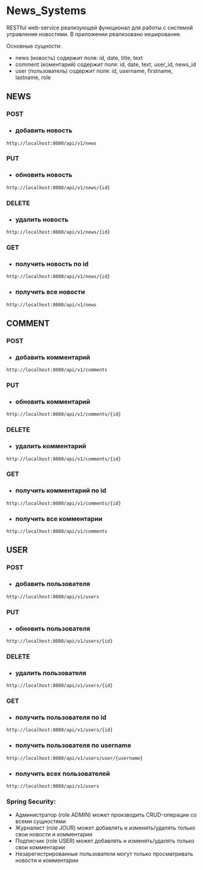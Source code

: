 # News_Systems
RESTful web-service реализующей функционал для работы с системой управления новостями. В приложении реализовано кеширование.

Основные сущности:
- news (новость) содержит поля: id, date, title, text
- comment (коментарий) содержит поля: id, date, text, user_id, news_id
- user (пользователь) содержит поля: id, username, firstname, lastname, role

## NEWS
### POST
* ### добавить новость
```
http://localhost:8080/api/v1/news
```
### PUT
* ### обновить новость
```
http://localhost:8080/api/v1/news/{id}
```
### DELETE
* ### удалить новость
```
http://localhost:8080/api/v1/news/{id}
```
### GET
* ### получить новость по id
```
http://localhost:8080/api/v1/news/{id}
```
* ### получить все новости
```
http://localhost:8080/api/v1/news
```
## COMMENT
### POST
* ### добавить комментарий
```
http://localhost:8080/api/v1/comments
```
### PUT
* ### обновить комментарий
```
http://localhost:8080/api/v1/comments/{id}
```
### DELETE
* ### удалить комментарий
```
http://localhost:8080/api/v1/comments/{id}
```
### GET
* ### получить комментарий по id
```
http://localhost:8080/api/v1/comments/{id}
```
* ### получить все комментарии
```
http://localhost:8080/api/v1/comments
```
## USER
### POST
* ### добавить пользователя
```
http://localhost:8080/api/v1/users
```
### PUT
* ### обновить пользователя
```
http://localhost:8080/api/v1/users/{id}
```
### DELETE
* ### удалить пользователя
```
http://localhost:8080/api/v1/users/{id}
```
### GET
* ### получить пользователя по id
```
http://localhost:8080/api/v1/users/{id}
```
* ### получить пользователя по username
```
http://localhost:8080/api/v1/users/user/{username}
```
* ### получить всех пользователей
```
http://localhost:8080/api/v1/users
```

### Spring Security:
 * Администратор (role ADMIN) может производить CRUD-операции со всеми сущностями
 * Журналист (role JOUR) может добавлять и изменять/удалять только свои новости и комментарии
 * Подписчик (role USER) может добавлять и изменять/удалять только свои комментарии
 * Незарегистрированные пользователи могут только просматривать новости и комментарии